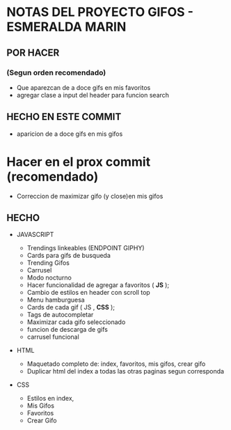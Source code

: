 # NOTAS DEL PROYECTO GIFOS - ESMERALDA MARIN

## POR HACER 
### (Segun orden recomendado)

* Que aparezcan de a doce gifs en mis favoritos
* agregar clase a input del header para funcion search

## HECHO EN ESTE COMMIT ##

* aparicion de a doce gifs en mis gifos

# Hacer en el prox commit (recomendado)

* Correccion de maximizar gifo (y close)en mis gifos












## HECHO

* JAVASCRIPT
    * Trendings linkeables (ENDPOINT GIPHY)
    * Cards para gifs de busqueda
    * Trending Gifos
    * Carrusel 
    * Modo nocturno
    * Hacer funcionalidad de agregar a favoritos ( **JS** );
    * Cambio de estilos en header con scroll top
    * Menu hamburguesa
    * Cards de cada gif ( JS , **CSS** );
    * Tags de autocompletar
    * Maximizar cada gifo seleccionado
    * funcion de descarga de gifs
    * carrusel funcional


* HTML
    * Maquetado completo de: index, favoritos, mis gifos, crear gifo
    * Duplicar html del index a todas las otras paginas segun corresponda

* CSS
    * Estilos en index,
    * Mis Gifos
    * Favoritos
    * Crear Gifo






